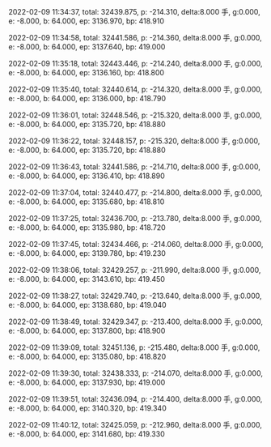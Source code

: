 2022-02-09 11:34:37, total: 32439.875, p: -214.310, delta:8.000 手, g:0.000, e: -8.000, b: 64.000, ep: 3136.970, bp: 418.910

2022-02-09 11:34:58, total: 32441.586, p: -214.360, delta:8.000 手, g:0.000, e: -8.000, b: 64.000, ep: 3137.640, bp: 419.000

2022-02-09 11:35:18, total: 32443.446, p: -214.240, delta:8.000 手, g:0.000, e: -8.000, b: 64.000, ep: 3136.160, bp: 418.800

2022-02-09 11:35:40, total: 32440.614, p: -214.320, delta:8.000 手, g:0.000, e: -8.000, b: 64.000, ep: 3136.000, bp: 418.790

2022-02-09 11:36:01, total: 32448.546, p: -215.320, delta:8.000 手, g:0.000, e: -8.000, b: 64.000, ep: 3135.720, bp: 418.880

2022-02-09 11:36:22, total: 32448.157, p: -215.320, delta:8.000 手, g:0.000, e: -8.000, b: 64.000, ep: 3135.720, bp: 418.880

2022-02-09 11:36:43, total: 32441.586, p: -214.710, delta:8.000 手, g:0.000, e: -8.000, b: 64.000, ep: 3136.410, bp: 418.890

2022-02-09 11:37:04, total: 32440.477, p: -214.800, delta:8.000 手, g:0.000, e: -8.000, b: 64.000, ep: 3135.680, bp: 418.810

2022-02-09 11:37:25, total: 32436.700, p: -213.780, delta:8.000 手, g:0.000, e: -8.000, b: 64.000, ep: 3135.980, bp: 418.720

2022-02-09 11:37:45, total: 32434.466, p: -214.060, delta:8.000 手, g:0.000, e: -8.000, b: 64.000, ep: 3139.780, bp: 419.230

2022-02-09 11:38:06, total: 32429.257, p: -211.990, delta:8.000 手, g:0.000, e: -8.000, b: 64.000, ep: 3143.610, bp: 419.450

2022-02-09 11:38:27, total: 32429.740, p: -213.640, delta:8.000 手, g:0.000, e: -8.000, b: 64.000, ep: 3138.680, bp: 419.040

2022-02-09 11:38:49, total: 32429.347, p: -213.400, delta:8.000 手, g:0.000, e: -8.000, b: 64.000, ep: 3137.800, bp: 418.900

2022-02-09 11:39:09, total: 32451.136, p: -215.480, delta:8.000 手, g:0.000, e: -8.000, b: 64.000, ep: 3135.080, bp: 418.820

2022-02-09 11:39:30, total: 32438.333, p: -214.070, delta:8.000 手, g:0.000, e: -8.000, b: 64.000, ep: 3137.930, bp: 419.000

2022-02-09 11:39:51, total: 32436.094, p: -214.400, delta:8.000 手, g:0.000, e: -8.000, b: 64.000, ep: 3140.320, bp: 419.340

2022-02-09 11:40:12, total: 32425.059, p: -212.960, delta:8.000 手, g:0.000, e: -8.000, b: 64.000, ep: 3141.680, bp: 419.330
